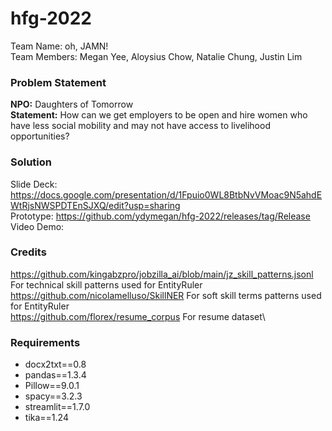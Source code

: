 # hfg-2022
Team Name: oh, JAMN!\
Team Members: Megan Yee, Aloysius Chow, Natalie Chung, Justin Lim
### Problem Statement
**NPO:** Daughters of Tomorrow\
**Statement:** How can we get employers to be open and hire women who have less social mobility and may not have access to livelihood opportunities?

### Solution
Slide Deck: https://docs.google.com/presentation/d/1Fpuio0WL8BtbNvVMoac9N5ahdEWtRjsNWSPDTEnSJXQ/edit?usp=sharing \
Prototype: https://github.com/ydymegan/hfg-2022/releases/tag/Release \
Video Demo:


### Credits
https://github.com/kingabzpro/jobzilla_ai/blob/main/jz_skill_patterns.jsonl
For technical skill patterns used for EntityRuler\
https://github.com/nicolamelluso/SkillNER
For soft skill terms patterns used for EntityRuler\
https://github.com/florex/resume_corpus
For resume dataset\

### Requirements
- docx2txt==0.8
- pandas==1.3.4
- Pillow==9.0.1
- spacy==3.2.3
- streamlit==1.7.0
- tika==1.24


